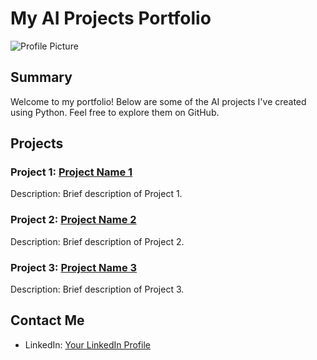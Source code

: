 # My AI Projects Portfolio

![Profile Picture](profile_picture_url.jpg)

## Summary
Welcome to my portfolio! Below are some of the AI projects I've created using Python. Feel free to explore them on GitHub.

## Projects

### Project 1: [Project Name 1](link_to_project_1)
Description: Brief description of Project 1.

### Project 2: [Project Name 2](link_to_project_2)
Description: Brief description of Project 2.

### Project 3: [Project Name 3](link_to_project_3)
Description: Brief description of Project 3.

## Contact Me
- LinkedIn: [Your LinkedIn Profile](linkedin_url)
